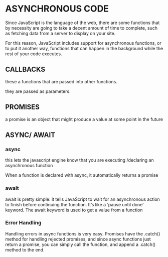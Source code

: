 # ASYNCHRONOUS CODE

Since JavaScript is the language of the web, there are some functions that by necessity are going to take a decent amount of time to complete, such as fetching data from a server to display on your site.

For this reason, JavaScript includes support for asynchronous functions, or to put it another way, functions that can happen in the background while the rest of your code executes.

## CALLBACKS

these a functions that are passed into other functions.

they are passed as parameters.

## PROMISES

a promise is an object that might produce a value at some point in the future

## ASYNC/ AWAIT

### async

this lets the javascript engine know that you are executing /declaring an asynchronous function

When a function is declared with async, it automatically returns a promise

### await

await is pretty simple: it tells JavaScript to wait for an asynchronous action to finish before continuing the function. It’s like a ‘pause until done’ keyword. The await keyword is used to get a value from a function

### Error Handling

Handling errors in async functions is very easy. Promises have the .catch() method for handling rejected promises, and since async functions just return a promise, you can simply call the function, and append a .catch() method to the end.
